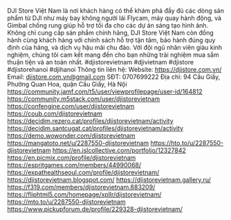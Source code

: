 DJI Store Việt Nam là nơi khách hàng có thể khám phá đầy đủ các dòng sản phẩm từ DJI như máy bay không người lái Flycam, máy quay hành động, và Gimbal chống rung giúp hỗ trợ tối đa cho các dự án sáng tạo hình ảnh. Không chỉ cung cấp sản phẩm chính hãng, DJI Store Việt Nam còn đồng hành cùng khách hàng với chính sách hỗ trợ tận tâm, bảo hành đúng quy định của hãng, và dịch vụ hậu mãi chu đáo. Với đội ngũ nhân viên giàu kinh nghiệm, chúng tôi cam kết mang đến cho bạn những trải nghiệm mua sắm thuận tiện và an toàn nhất.
#djistorevietnam #djivietnam #djistore #djistorehanoi #djihanoi
Thông tin liên hệ:
Website: https://djistore.com.vn/ 
Email: djistore.com.vn@gmail.com
SĐT: 0707699222
Địa chỉ: 94 Cầu Giấy, Phường Quan Hoa, quận Cầu Giấy, Hà Nội
https://community.jamf.com/t5/user/viewprofilepage/user-id/164812
https://community.m5stack.com/user/djistorevietnam
https://confengine.com/user/djistorevietnam
https://coub.com/djistorevietnam
https://decidim.rezero.cat/profiles/djistorevietnam/activity
https://decidim.santcugat.cat/profiles/djistorevietnam/activity
https://demo.wowonder.com/djistorevietnam
https://mangatoto.net/u/2287550-djistorevietnam
https://hto.to/u/2287550-djistorevietnam
https://en.islcollective.com/portfolio/12327842
https://en.picmix.com/profile/djistorevietnam
https://espritgames.com/members/44990068/
https://expathealthseoul.com/profile/djistorevietnam/
https://djistorevietnam.blogspot.com/
https://djistorevietnam.gallery.ru/
https://f319.com/members/djistorevietnam.883209/
https://fliphtml5.com/homepage/xpllr/djistorevietnam/
https://mto.to/u/2287550-djistorevietnam
https://www.pickupforum.de/profile/229328-djistorevietnam/